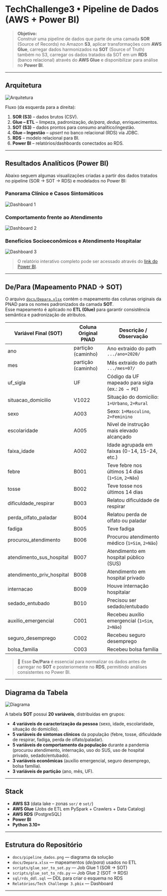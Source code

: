 # TechChallenge3 • Pipeline de Dados (AWS + Power BI)

> **Objetivo:**  
> Construir uma pipeline de dados que parte de uma camada **SOR** (Source of Records) no Amazon **S3**, aplicar transformações com **AWS Glue**, carregar dados harmonizados na **SOT** (Source of Truth) também no S3, carregar os dados tratados da SOT em um **RDS** (banco relacional) através do **AWS Glue** e disponibilizar para análise no **Power BI**.

---

## Arquitetura

![Arquitetura](docs/img/pipeline_dados.png)

Fluxo (da esquerda para a direita):

1. **SOR (S3)** – dados brutos (CSV).  
2. **Glue – ETL** – limpeza, padronização, *de/para*, *dedup*, enriquecimentos.  
3. **SOT (S3)** – dados prontos para consumo analítico/ingestão.  
4. **Glue – Ingestão** – *upsert* no banco relacional (RDS) via JDBC.  
5. **RDS** – modelo relacional para BI.  
6. **Power BI** – relatórios/dashboards conectados ao RDS.

---

## Resultados Analíticos (Power BI)

Abaixo seguem algumas visualizações criadas a partir dos dados tratados no pipeline (SOR → SOT → RDS) e modelados no Power BI:

### Panorama Clínico e Casos Sintomáticos
![Dashboard 1](docs/img/powerbi_dashboard1.png)

### Comportamento frente ao Atendimento
![Dashboard 2](docs/img/powerbi_dashboard2.png)

### Benefícios Socioeconômicos e Atendimento Hospitalar
![Dashboard 3](docs/img/powerbi_dashboard3.png)

> O relatório interativo completo pode ser acessado através do [link do Power BI](https://app.powerbi.com/links/IgZ_h5F9Cj?ctid=11dbbfe2-89b8-4549-be10-cec364e59551&pbi_source=linkShare).

---

## De/Para (Mapeamento PNAD → SOT)

O arquivo [`docs/Depara.xlsx`](docs/Depara.xlsx) contém o mapeamento das colunas originais da PNAD para os nomes padronizados da camada **SOT**.  
Esse mapeamento é aplicado no **ETL (Glue)** para garantir consistência semântica e padronização de atributos.

| Variável Final (SOT) | Coluna Original PNAD | Descrição / Observação |
|-----------------------|----------------------|-------------------------|
| ano                   | partição (caminho)  | Ano extraído do path `.../ano=2020/` |
| mes                   | partição (caminho)  | Mês extraído do path `.../mes=07/` |
| uf_sigla              | UF                  | Código da UF mapeado para sigla (ex.: `26 → PE`) |
| situacao_domicilio    | V1022               | Situação do domicílio: `1=Urbano`, `2=Rural` |
| sexo                  | A003                | Sexo: `1=Masculino`, `2=Feminino` |
| escolaridade          | A005                | Nível de instrução mais elevado alcançado |
| faixa_idade           | A002                | Idade agrupada em faixas (0-14, 15-24, etc.) |
| febre                 | B001                | Teve febre nos últimos 14 dias (`1=Sim`, `2=Não`) |
| tosse                 | B002                | Teve tosse nos últimos 14 dias |
| dificuldade_respirar  | B003                | Relatou dificuldade de respirar |
| perda_olfato_paladar  | B004                | Relatou perda de olfato ou paladar |
| fadiga                | B005                | Teve fadiga |
| procurou_atendimento  | B006                | Procurou atendimento médico (`1=Sim`, `2=Não`) |
| atendimento_sus_hospital | B007             | Atendimento em hospital público (SUS) |
| atendimento_priv_hospital | B008           | Atendimento em hospital privado |
| internacao            | B009                | Houve internação hospitalar |
| sedado_entubado       | B010                | Precisou ser sedado/entubado |
| auxilio_emergencial   | C001                | Recebeu auxílio emergencial (`1=Sim`, `2=Não`) |
| seguro_desemprego     | C002                | Recebeu seguro desemprego |
| bolsa_familia         | C003                | Recebeu bolsa família |

> 🔎 Esse **De/Para** é essencial para normalizar os dados antes de carregar no **SOT** e posteriormente no **RDS**, permitindo análises consistentes no Power BI.

---

## Diagrama da Tabela

![Diagrama](docs/img/sot.png)

A tabela **SOT** possui **20 variáveis**, distribuídas em grupos:

- **4 variáveis de caracterização da pessoa** (sexo, idade, escolaridade, situação do domicílio).  
- **5 variáveis de sintomas clínicos** da população (febre, tosse, dificuldade de respirar, fadiga, perda de olfato/paladar).  
- **5 variáveis de comportamento da população** durante a pandemia (procurou atendimento, internação, uso do SUS, uso de hospital privado, sedado/entubado).  
- **3 variáveis econômicas** (auxílio emergencial, seguro desemprego, bolsa família).  
- **3 variáveis de partição** (ano, mês, UF).  

---

## Stack

- **AWS S3** (data lake – zonas `sor/` e `sot/`)  
- **AWS Glue** (Jobs de ETL em PySpark + Crawlers + Data Catalog)  
- **AWS RDS** (PostgreSQL)  
- **Power BI**  
- **Python 3.10+**

---

## Estrutura do Repositório

- `docs/pipeline_dados.png` — diagrama da solução  
- `docs/Depara.xlsx` — mapeamentos (*de/para*) usados no ETL  
- `scripts/glue_sor_to_sot.py` — Job Glue 1 (SOR → SOT)  
- `scripts/glue_sot_to_rds.py` — Job Glue 2 (SOT → RDS)  
- `sql/rds_ddl.sql` — DDL para criar o esquema no RDS
- `Relatórios/Tech Challenge 3.pbix` — Dashboard

---
